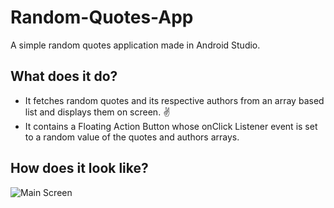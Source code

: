 # Random-Quotes-App
A simple random quotes application made in Android Studio.
## What does it do?
- It fetches random quotes and its respective authors from an array based list and displays them on screen. :v:
- It contains a Floating Action Button whose onClick Listener event is set to a random value of the quotes and authors arrays.
## How does it look like? 
![Main Screen](http://imgur.com/a/VwKD6)
